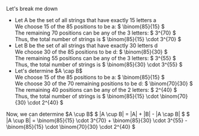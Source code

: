 Let's break me down

<ul>
    <li> Let A be the set of all strings that have exactly 15 letters a <br/> 
    We choose 15 of the 85 positions to be a: $ \binom{85}{15} $ <br/> 
    The remaining 70 positions can be any of the 3 letters: $ 3^{70} $ <br/> 
    Thus, the total number of strings is $ \binom{85}{15} \cdot 3^{70} $
    <li> Let B be the set of all strings that have exactly 30 letters d <br/> 
    We choose 30 of the 85 positions to be d: $ \binom{85}{30} $ <br/> 
    The remaining 55 positions can be any of the 3 letters: $ 3^{55} $ <br/> 
    Thus, the total number of strings is $ \binom{85}{30} \cdot 3^{55} $
    <li> Let's determine $A \cap B$ <br/> 
    We choose 15 of the 85 positions to be a: $ \binom{85}{15} $ <br/> 
    We choose 30 of the 70 remaining positions to be d: $ \binom{70}{30} $ <br/> 
    The remaining 40 positions can be any of the 2 letters: $ 2^{40} $ <br/> 
    Thus, the total number of strings is $ \binom{85}{15} \cdot \binom{70}{30} \cdot 2^{40} $
</ul>
Now, we can determine $A \cup B$ 
$ |A \cup B| = |A| + |B| - |A \cap B| $ 
$ |A \cup B| = \binom{85}{15} \cdot 3^{70} + \binom{85}{30} \cdot 3^{55} - \binom{85}{15} \cdot \binom{70}{30} \cdot 2^{40} $
